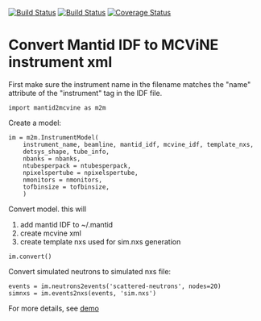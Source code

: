 [![Build Status](https://github.com/mcvine/mantid2mcvine/workflows/CI/badge.svg)](https://github.com/mcvine/mantid2mcvine/actions?query=workflow%3ACI)
[![Build Status](https://travis-ci.com/mcvine/mantid2mcvine.svg?branch=master)](https://travis-ci.com/mcvine/mantid2mcvine)
[![Coverage Status](https://coveralls.io/repos/github/mcvine/mantid2mcvine/badge.svg)](https://coveralls.io/github/mcvine/mantid2mcvine)

# Convert Mantid IDF to MCViNE instrument xml

First make sure the instrument name in the filename matches the "name" attribute of the "instrument" tag
in the IDF file.

```
import mantid2mcvine as m2m
```

Create a model:
```
im = m2m.InstrumentModel(
    instrument_name, beamline, mantid_idf, mcvine_idf, template_nxs,
    detsys_shape, tube_info,
    nbanks = nbanks,
    ntubesperpack = ntubesperpack,
    npixelspertube = npixelspertube,
    nmonitors = nmonitors,
    tofbinsize = tofbinsize,
    )
```

Convert model. this will
1. add mantid IDF to ~/.mantid
2. create mcvine xml
3. create template nxs used for sim.nxs generation

```
im.convert()
```

Convert simulated neutrons to simulated nxs file:
```
events = im.neutrons2events('scattered-neutrons', nodes=20)
simnxs = im.events2nxs(events, 'sim.nxs')
```

For more details, see [demo](notebooks/demo.ipynb)
